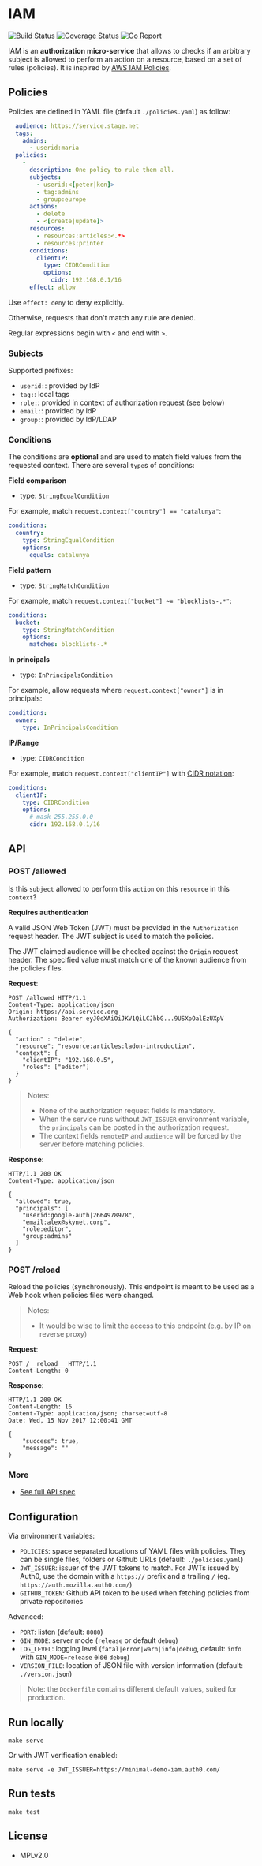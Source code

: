 IAM
===

[![Build Status](https://travis-ci.org/leplatrem/iam.svg?branch=master)](https://travis-ci.org/leplatrem/iam)
[![Coverage Status](https://coveralls.io/repos/github/leplatrem/iam/badge.svg?branch=master)](https://coveralls.io/github/leplatrem/iam?branch=master)
[![Go Report](https://goreportcard.com/badge/github.com/leplatrem/iam)](https://goreportcard.com/report/github.com/leplatrem/iam)

IAM is an **authorization micro-service** that allows to checks if an arbitrary subject is allowed to perform an action on a resource, based on a set of rules (policies). It is inspired by [AWS IAM Policies](http://docs.aws.amazon.com/IAM/latest/UserGuide/access_policies.html).

## Policies

Policies are defined in YAML file (default ``./policies.yaml``) as follow:

```yaml
  audience: https://service.stage.net
  tags:
    admins:
      - userid:maria
  policies:
    -
      description: One policy to rule them all.
      subjects:
        - userid:<[peter|ken]>
        - tag:admins
        - group:europe
      actions:
        - delete
        - <[create|update]>
      resources:
        - resources:articles:<.*>
        - resources:printer
      conditions:
        clientIP:
          type: CIDRCondition
          options:
            cidr: 192.168.0.1/16
      effect: allow
```

Use `effect: deny` to deny explicitly.

Otherwise, requests that don't match any rule are denied.

Regular expressions begin with ``<`` and end with ``>``.

### Subjects

Supported prefixes:

* ``userid:``: provided by IdP
* ``tag:``: local tags
* ``role:``: provided in context of authorization request (see below)
* ``email:``: provided by IdP
* ``group:``: provided by IdP/LDAP

### Conditions

The conditions are **optional** and are used to match field values from the requested context.
There are several ``type``s of conditions:

**Field comparison**

* type: ``StringEqualCondition``

For example, match ``request.context["country"] == "catalunya"``:

```yaml
conditions:
  country:
    type: StringEqualCondition
    options:
      equals: catalunya
```

**Field pattern**

* type: ``StringMatchCondition``

For example, match ``request.context["bucket"] ~= "blocklists-.*"``:

```yaml
conditions:
  bucket:
    type: StringMatchCondition
    options:
      matches: blocklists-.*
```

**In principals**

* type: ``InPrincipalsCondition``

For example, allow requests where ``request.context["owner"]`` is in principals:

```yaml
conditions:
  owner:
    type: InPrincipalsCondition
```

**IP/Range**

* type: ``CIDRCondition``

For example, match ``request.context["clientIP"]`` with [CIDR notation](https://en.wikipedia.org/wiki/Classless_Inter-Domain_Routing#CIDR_notation):

```yaml
conditions:
  clientIP:
    type: CIDRCondition
    options:
      # mask 255.255.0.0
      cidr: 192.168.0.1/16
```

## API

### POST /allowed

Is this ``subject`` allowed to perform this ``action`` on this ``resource`` in this ``context``?

**Requires authentication**

A valid JSON Web Token (JWT) must be provided in the ``Authorization`` request header.
The JWT subject is used to match the policies.

The JWT claimed audience will be checked against the ``Origin`` request header. The specified value must match one of the known audience from the policies files.

**Request**:

```HTTP
POST /allowed HTTP/1.1
Content-Type: application/json
Origin: https://api.service.org
Authorization: Bearer eyJ0eXAiOiJKV1QiLCJhbG...9USXpOalEzUXpV

{
  "action" : "delete",
  "resource": "resource:articles:ladon-introduction",
  "context": {
    "clientIP": "192.168.0.5",
    "roles": ["editor"]
  }
}

```

> Notes:
>
> * None of the authorization request fields is mandatory.
> * When the service runs without `JWT_ISSUER` environment variable, the `principals` can be posted in the authorization request.
> * The context fields `remoteIP` and `audience` will be forced by the server before matching policies.

**Response**:

```HTTP
HTTP/1.1 200 OK
Content-Type: application/json

{
  "allowed": true,
  "principals": [
    "userid:google-auth|2664978978",
    "email:alex@skynet.corp",
    "role:editor",
    "group:admins"
  ]
}
```

### POST /__reload__

Reload the policies (synchronously). This endpoint is meant to be used as a Web hook when policies files were changed.

> Notes:
>
> * It would be wise to limit the access to this endpoint (e.g. by IP on reverse proxy)

**Request**:

```HTTP
POST /__reload__ HTTP/1.1
Content-Length: 0
```

**Response**:

```HTTP
HTTP/1.1 200 OK
Content-Length: 16
Content-Type: application/json; charset=utf-8
Date: Wed, 15 Nov 2017 12:00:41 GMT

{
    "success": true,
    "message": ""
}
```


### More

* [See full API spec](./utilities/openapi.yaml)


## Configuration

Via environment variables:

* ``POLICIES``: space separated locations of YAML files with policies. They can be single files, folders or Github URLs (default: ``./policies.yaml``)
* ``JWT_ISSUER``:  issuer of the JWT tokens to match. For JWTs issued by Auth0, use the domain with a `https://` prefix and a trailing `/` (eg. `https://auth.mozilla.auth0.com/`)
* ``GITHUB_TOKEN``: Github API token to be used when fetching policies from private repositories

Advanced:

* ``PORT``: listen (default: ``8080``)
* ``GIN_MODE``: server mode (``release`` or default ``debug``)
* ``LOG_LEVEL``: logging level (``fatal|error|warn|info|debug``, default: ``info`` with ``GIN_MODE=release`` else ``debug``)
* ``VERSION_FILE``: location of JSON file with version information (default: ``./version.json``)

> Note: the ``Dockerfile`` contains different default values, suited for production.


## Run locally

    make serve

Or with JWT verification enabled:

    make serve -e JWT_ISSUER=https://minimal-demo-iam.auth0.com/


## Run tests

    make test


## License

* MPLv2.0
